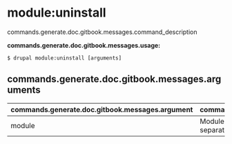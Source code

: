 # module:uninstall
commands.generate.doc.gitbook.messages.command_description

**commands.generate.doc.gitbook.messages.usage:**
```
$ drupal module:uninstall [arguments] 
```

## commands.generate.doc.gitbook.messages.arguments
commands.generate.doc.gitbook.messages.argument | commands.generate.doc.gitbook.messages.details
---------|-------------
module | Module or modules to be uninstalled should be separated by a comma
